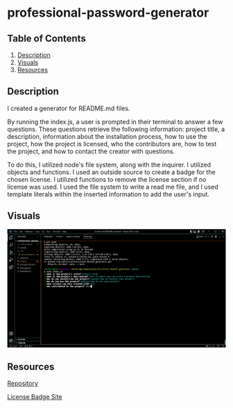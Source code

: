 # professional-password-generator

## Table of Contents
1. [Description](#description)
2. [Visuals](#visuals)
3. [Resources](#resources)

## Description
I created a generator for README.md files. 

By running the index.js, a user is prompted in their terminal to answer a few questions. These questions retrieve the following information: project title, a description, information about the installation process, how to use the project, how the project is licensed, who the contributors are, how to test the project, and how to contact the creator with questions.

To do this, I utilized node's file system, along with the inquirer. I utilized objects and functions. I used an outside source to create a badge for the chosen license. I utilized functions to remove the license section if no license was used. I used the file system to write a read me file, and I used template literals within the inserted information to add the user's input.

## Visuals
![README generator gif](./sample/ezgif.com-gif-maker%20(1).gif)

## Resources

[Repository](https://github.com/vmalie3/professional-README-generator)

[License Badge Site](https://shields.io/category/license)